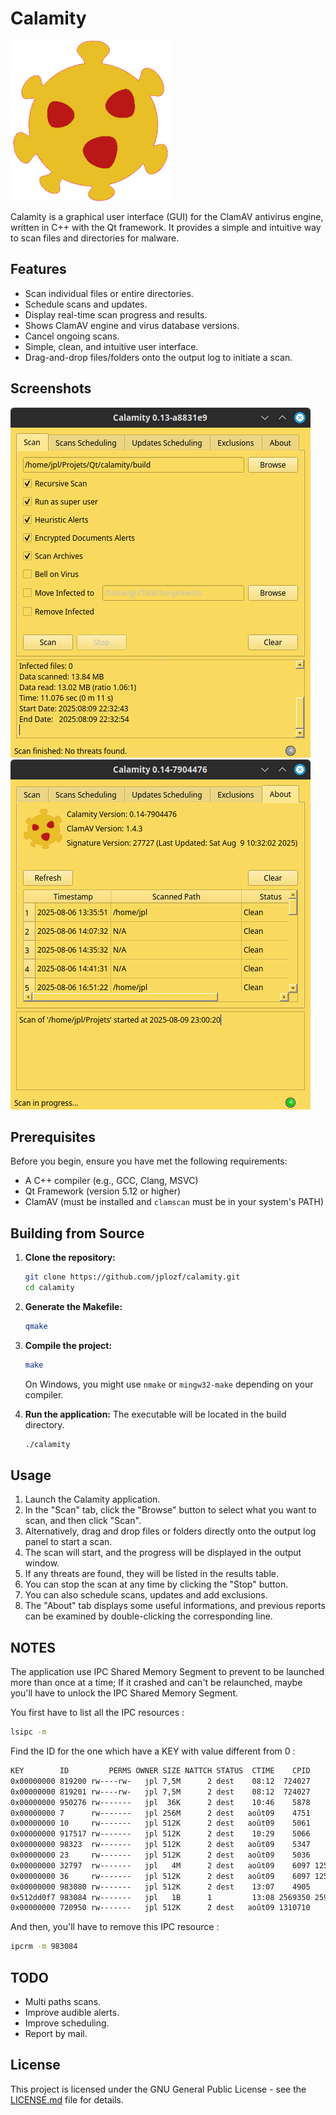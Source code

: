 # Calamity

![Calamity Icon](icons/app_icon.png)

Calamity is a graphical user interface (GUI) for the ClamAV antivirus engine, written in C++ with the Qt framework. It provides a simple and intuitive way to scan files and directories for malware.

## Features

*   Scan individual files or entire directories.
*   Schedule scans and updates.
*   Display real-time scan progress and results.
*   Shows ClamAV engine and virus database versions.
*   Cancel ongoing scans.
*   Simple, clean, and intuitive user interface.
*   Drag-and-drop files/folders onto the output log to initiate a scan.

## Screenshots

![Calamity Screenshot](icons/screenshot_01.png)
![Calamity Screenshot](icons/screenshot_02.png)

## Prerequisites

Before you begin, ensure you have met the following requirements:

*   A C++ compiler (e.g., GCC, Clang, MSVC)
*   Qt Framework (version 5.12 or higher)
*   ClamAV (must be installed and `clamscan` must be in your system's PATH)

## Building from Source

1.  **Clone the repository:**
    ```bash
    git clone https://github.com/jplozf/calamity.git
    cd calamity
    ```

2.  **Generate the Makefile:**
    ```bash
    qmake
    ```

3.  **Compile the project:**
    ```bash
    make
    ```
    On Windows, you might use `nmake` or `mingw32-make` depending on your compiler.

4.  **Run the application:**
    The executable will be located in the build directory.
    ```bash
    ./calamity
    ```

## Usage

1.  Launch the Calamity application.
2.  In the "Scan" tab, click the "Browse" button to select what you want to scan, and then click "Scan".
3.  Alternatively, drag and drop files or folders directly onto the output log panel to start a scan.
4.  The scan will start, and the progress will be displayed in the output window.
5.  If any threats are found, they will be listed in the results table.
6.  You can stop the scan at any time by clicking the "Stop" button.
7.  You can also schedule scans, updates and add exclusions.
8.  The "About" tab displays some useful informations, and previous reports can be examined by double-clicking the corresponding line.

## NOTES

The application use IPC Shared Memory Segment to prevent to be launched more than once at a time;
If it crashed and can't be relaunched, maybe you'll have to unlock the IPC Shared Memory Segment.

You first have to list all the IPC resources :
```bash
lsipc -m
```
Find the ID for the one which have a KEY with value different from 0 :
```bash
KEY        ID         PERMS OWNER SIZE NATTCH STATUS  CTIME    CPID    LPID COMMAND
0x00000000 819200 rw----rw-   jpl 7,5M      2 dest    08:12  724027    2585 /opt/Tabby/tabby --type=gpu-process --no-sandbox --crash
0x00000000 819201 rw----rw-   jpl 7,5M      2 dest    08:12  724027    2585 /opt/Tabby/tabby --type=gpu-process --no-sandbox --crash
0x00000000 950276 rw-------   jpl  36K      2 dest    10:46    5878    2585 /opt/jdk-17/bin/java -server --add-exports=java.desktop/
0x00000000 7      rw-------   jpl 256M      2 dest   août09    4751    2585 /usr/bin/csd-background
0x00000000 10     rw-------   jpl 512K      2 dest   août09    5061    2585 /usr/bin/python3 -sP /usr/bin/ulauncher --hide-window --
0x00000000 917517 rw-------   jpl 512K      2 dest    10:29    5066    2585 /usr/bin/nemo-desktop
0x00000000 98323  rw-------   jpl 512K      2 dest   août09    5347    2585 /usr/libexec/xdg-desktop-portal-gtk
0x00000000 23     rw-------   jpl 512K      2 dest   août09    5036    2585 /usr/libexec/xapps/xapp-sn-watcher
0x00000000 32797  rw-------   jpl   4M      2 dest   août09    6097 1254623 nemo
0x00000000 36     rw-------   jpl 512K      2 dest   août09    6097 1254623 nemo
0x00000000 983080 rw-------   jpl 512K      2 dest    13:07    4905    2585 cinnamon --replace
0x512dd0f7 983084 rw-------   jpl   1B      1         13:08 2569350 2598695 /home/jpl/Projets/Qt/calamity/build/Desktop_Qt_5_15_2_GC
0x00000000 720950 rw-------   jpl 512K      2 dest   août09 1310710    2585 /usr/bin/galculator
```
And then, you'll have to remove this IPC resource :
```bash
ipcrm -m 983084
```

## TODO

*   Multi paths scans.
*   Improve audible alerts.
*   Improve scheduling.
*   Report by mail.

## License

This project is licensed under the GNU General Public License - see the [LICENSE.md](LICENSE.md) file for details.
